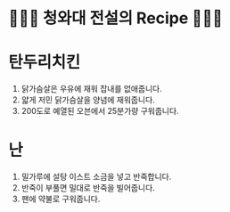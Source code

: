 # 👨🏻‍🍳 청와대 전설의 Recipe 👩🏻‍🍳

# 탄두리치킨

1. 닭가슴살은 우유에 재워 잡내를 없애줍니다.
2. 얇게 저민 닭가슴살을 양념에 재워줍니다.
3. 200도로 예열된 오븐에서 25분가량 구워줍니다.

# 난

1. 밀가루에 설탕 이스트 소금을 넣고 반죽합니다.
2. 반죽이 부풀면 밀대로 반죽을 빌어줍니다.
3. 팬에 약불로 구워줍니다.